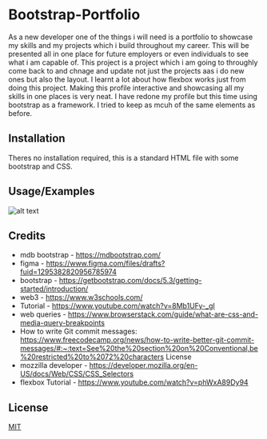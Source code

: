 # Bootstrap-Portfolio

As a new developer one of the things i will need is a portfolio to showcase my skills and my projects which i build throughout my career. This will be presented all in one place for future employers or even individuals to see what i am capable of. This project is a project which i am going to throughly come back to and chnage and update not just the projects aas i do new ones but also the layout. I learnt a lot about how flexbox works just from doing this project. Making this profile interactive and showcasing all my skills in one places is very neat. I have redone my profile but this time using bootstrap as a framework. I tried to keep as mcuh of the same elements as before.





## Installation

Theres no installation required, this is a standard HTML file with some bootstrap and CSS.

    
## Usage/Examples

![alt text](./assets/images/screencapture-file-C-Users-Yusuf-OneDrive-Desktop-class-Challenges-Bootstrap-Portfolio-index-html-2023-10-17-21_40_33.png) 



## Credits

- mdb bootstrap - https://mdbootstrap.com/
- figma - https://www.figma.com/files/drafts?fuid=1295382820956785974
- bootstrap - https://getbootstrap.com/docs/5.3/getting-started/introduction/
- web3 - https://www.w3schools.com/
- Tutorial - https://www.youtube.com/watch?v=8Mb1UFy-_gI
- web queries - https://www.browserstack.com/guide/what-are-css-and-media-query-breakpoints
- How to write Git commit messages: https://www.freecodecamp.org/news/how-to-write-better-git-commit-messages/#:~:text=See%20the%20section%20on%20Conventional,be%20restricted%20to%2072%20characters
License
- mozzilla developer - https://developer.mozilla.org/en-US/docs/Web/CSS/CSS_Selectors
- flexbox Tutorial - https://www.youtube.com/watch?v=phWxA89Dy94

## License

[MIT](https://choosealicense.com/licenses/mit/)

